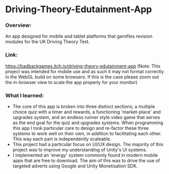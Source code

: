 # Driving-Theory-Edutainment-App

### Overview:
An app designed for mobile and tablet platforms that gamifies revision modules for the UK Driving Theory Test.

### Link:
https://badbackgames.itch.io/driving-theory-edutainment-app
(Note: This project was intended for mobile use and as such it may not format correctly in the WebGL build on some browsers. If this is the case please zoom out the in-browser view to scale the app properly for your monitor)

### What I learned:
- The core of this app is broken into three distinct sections; a multiple choice quiz with a timer and rewards, a functioning 'market-place' and upgrades system, and an endless runner style video game that serves as the end goal for the quiz and upgrades systems. When programming this app I took particular care to design and re-factor these three systems to work well on their own, in addition to facilitating each other. This way each part is independently scaleable.
- This project had a particular focus on UI/UX design. The majority of this project was to improve my understanding of Unity's UI systems.
- I implemented an 'energy' system commonly found in modern mobile apps that are free to download. The aim of this was to drive the use of targeted adverts using Google and Unity Monetisation SDK.
